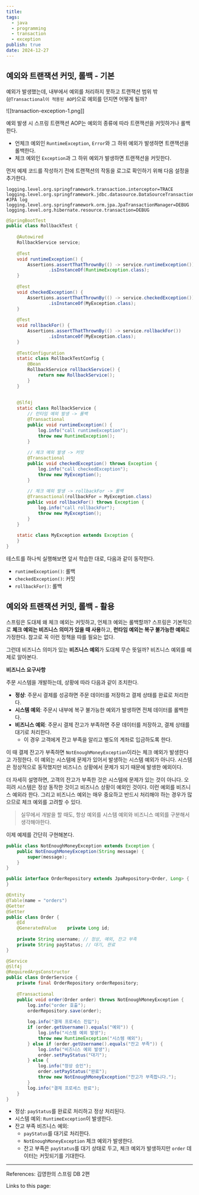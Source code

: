 ```yaml
---
title: 
tags:
  - java
  - programming
  - transaction
  - exception
publish: true
date: 2024-12-27
---
```

## 예외와 트랜잭션 커밋, 롤백 - 기본

예외가 발생했는데, 내부에서 예외를 처리하지 못하고 트랜잭션 범위 밖(`@Transactional이 적용된 AOP`)으로 예외를 던지면 어떻게 될까?

![[transaction-exception-1.png]]

예외 발생 시 스프링 트랜잭션 AOP는 예외의 종류에 따라 트랜잭션을 커밋하거나 롤백한다.
- 언체크 예외인 `RuntimeException`, `Error`와 그 하위 예외가 발생하면 트랜잭션을 롤백한다.
- 체크 예외인 `Exception`과 그 하위 예외가 발생하면 트랜잭션을 커밋한다.

먼저 예제 코드를 작성하기 전에 트랜잭션의 작동을 로그로 확인하기 위해 다음 설정을 추가한다.
```properties title="application.properties"
logging.level.org.springframework.transaction.interceptor=TRACE  
logging.level.org.springframework.jdbc.datasource.DataSourceTransactionManager=DEBUG  
#JPA log  
logging.level.org.springframework.orm.jpa.JpaTransactionManager=DEBUG  
logging.level.org.hibernate.resource.transaction=DEBUG
```


```java
@SpringBootTest  
public class RollbackTest {  
  
    @Autowired  
    RollbackService service;  
  
    @Test  
    void runtimeException() {  
        Assertions.assertThatThrownBy(() -> service.runtimeException())  
                .isInstanceOf(RuntimeException.class);  
    }  
  
    @Test  
    void checkedException() {  
        Assertions.assertThatThrownBy(() -> service.checkedException())  
                .isInstanceOf(MyException.class);  
    }  
  
    @Test  
    void rollbackFor() {  
        Assertions.assertThatThrownBy(() -> service.rollbackFor())  
                .isInstanceOf(MyException.class);  
    }  
  
    @TestConfiguration  
    static class RollbackTestConfig {  
        @Bean  
        RollbackService rollbackService() {  
            return new RollbackService();  
        }  
    }  
  
  
    @Slf4j  
    static class RollbackService {  
        // 런타임 예외 발생 -> 롤백  
        @Transactional  
        public void runtimeException() {  
            log.info("call runtimeException");  
            throw new RuntimeException();  
        }  
  
        // 체크 예외 발생 -> 커밋  
        @Transactional  
        public void checkedException() throws Exception {  
            log.info("call checkedException");  
            throw new MyException();  
        }  
  
        // 체크 예외 발생 -> rollbackFor -> 롤백  
        @Transactional(rollbackFor = MyException.class)  
        public void rollbackFor() throws Exception {  
            log.info("call rollbackFor");  
            throw new MyException();  
        }  
    }  
  
    static class MyException extends Exception {  
    }  
}
```

테스트를 하나씩 실행해보면 앞서 학습한 대로, 다음과 같이 동작한다.
- `runtimeException()`: 롤백
- `checkedException()`: 커밋
- `rollbackFor()`: 롤백

## 예외와 트랜잭션 커밋, 롤백 - 활용
스프링은 도대체 왜 체크 예외는 커밋하고, 언체크 예외는 롤백할까? 스프링은 기본적으로 **체크 예외는 비즈니스 의미가 있을 때 사용**하고, **런타임 예외는 복구 불가능한 예외**로 가정한다. 참고로 꼭 이런 정책을 따를 필요는 없다.

그런데 비즈니스 의미가 있는 **비즈니스 예외**가 도대체 무슨 뜻일까? 비즈니스 예외를 예제로 알아본다.

**비즈니스 요구사항**

주문 시스템을 개발하는데, 상황에 따라 다음과 같이 조치한다.
- **정상**: 주문시 결제를 성공하면 주문 데이터를 저장하고 결제 상태를 완료로 처리한다.
- **시스템 예외**: 주문시 내부에 복구 불가능한 예외가 발생하면 전체 데이터를 롤백한다.
- **비즈니스 예외**: 주문시 결제 잔고가 부족하면 주문 데이터를 저장하고, 결제 상태를 대기로 처리한다.
	- 이 경우 고객에게 잔고 부족을 알리고 별도의 계좌로 입금하도록 한다.

이 때 결제 잔고가 부족하면 `NotEnoughMoneyException`이라는 체크 예외가 발생한다고 가정한다. 이 예외는 시스템에 문제가 있어서 발생하는 시스템 예외가 아니다. 시스템은 정상적으로 동작했지만 비즈니스 상황에서 문제가 되기 때문에 발생한 예외이다.

더 자세히 설명하면, 고객의 잔고가 부족한 것은 시스템에 문제가 있는 것이 아니다. 오히려 시스템은 정상 동작한 것이고 비즈니스 상황이 예외인 것이다. 이런 예외를 비즈니스 예외라 한다. 그리고 비즈니스 예외는 매우 중요하고 반드시 처리해야 하는 경우가 많으므로 체크 예외를 고려할 수 있다.

> 실무에서 개발을 할 때도, 항상 예외를 시스템 예외와 비즈니스 예외를 구분해서 생각해야한다.

이제 예제를 간단히 구현해본다.

```java
public class NotEnoughMoneyException extends Exception {  
    public NotEnoughMoneyException(String message) {  
        super(message);  
    }  
}

public interface OrderRepository extends JpaRepository<Order, Long> {  
}

@Entity  
@Table(name = "orders")  
@Getter  
@Setter  
public class Order {  
    @Id  
    @GeneratedValue    private Long id;  
  
    private String username; // 정상, 예외, 잔고 부족  
    private String payStatus; // 대기, 완료  
}
```

```java
@Service  
@Slf4j  
@RequiredArgsConstructor  
public class OrderService {  
    private final OrderRepository orderRepository;  
  
    @Transactional  
    public void order(Order order) throws NotEnoughMoneyException {  
        log.info("order 호출");  
        orderRepository.save(order);  
  
        log.info("결제 프로세스 진입");  
        if (order.getUsername().equals("예외")) {  
            log.info("시스템 예외 발생");  
            throw new RuntimeException("시스템 예외");  
        } else if (order.getUsername().equals("잔고 부족")) {  
            log.info("비즈니스 예외 발생");  
            order.setPayStatus("대기");  
        } else {  
            log.info("정상 승인");  
            order.setPayStatus("완료");  
            throw new NotEnoughMoneyException("잔고가 부족합니다.");  
        }  
        log.info("결제 프로세스 완료");  
    }  
}
```
- 정상: `payStatus`를 완료로 처리하고 정상 처리된다.
- 시스템 예외: `RuntimeException`이 발생한다.
- 잔고 부족 비즈니스 예외: 
	- `payStatus`를 대기로 처리한다.
	- `NotEnoughMoneyException` 체크 예외가 발생한다.
	- 잔고 부족은 `payStatus`를 대기 상태로 두고, 체크 예외가 발생하지만 `order` 데이터는 커밋되기를 기대한다.

---
References: 김영한의 스프링 DB 2편

Links to this page: 